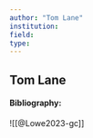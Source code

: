 ```yaml
---
author: "Tom Lane"
institution:
field:
type:
---
```


## Tom Lane
#### Bibliography:

![[@Lowe2023-gc]]